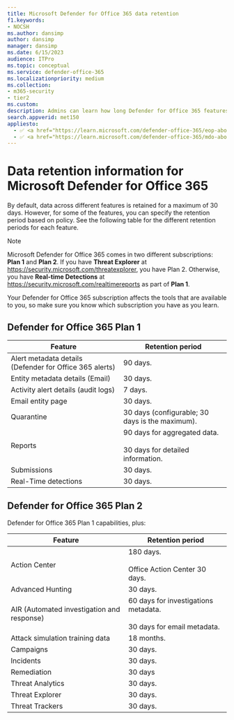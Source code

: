 ```yaml
---
title: Microsoft Defender for Office 365 data retention
f1.keywords:
- NOCSH
ms.author: dansimp
author: dansimp
manager: dansimp
ms.date: 6/15/2023
audience: ITPro
ms.topic: conceptual
ms.service: defender-office-365
ms.localizationpriority: medium
ms.collection:
- m365-security
- tier2
ms.custom:
description: Admins can learn how long Defender for Office 365 features retain data.
search.appverid: met150
appliesto:
  - ✅ <a href="https://learn.microsoft.com/defender-office-365/eop-about" target="_blank">Exchange Online Protection</a>
  - ✅ <a href="https://learn.microsoft.com/defender-office-365/mdo-about#defender-for-office-365-plan-1-vs-plan-2-cheat-sheet" target="_blank">Microsoft Defender for Office 365 Plan 1 and Plan 2</a>
---
```


# Data retention information for Microsoft Defender for Office 365

By default, data across different features is retained for a maximum of 30 days. However, for some of the features, you can specify the retention period based on policy. See the following table for the different retention periods for each feature.

> [!NOTE]
> Microsoft Defender for Office 365 comes in two different subscriptions: **Plan 1** and **Plan 2**. If you have **Threat Explorer** at <https://security.microsoft.com/threatexplorer>, you have Plan 2. Otherwise, you have **Real-time Detections** at <https://security.microsoft.com/realtimereports> as part of **Plan 1**.
>
> Your Defender for Office 365 subscription affects the tools that are available to you, so make sure you know which subscription you have as you learn.

## Defender for Office 365 Plan 1

|Feature|Retention period|
|---|---|
|Alert metadata details (Defender for Office 365 alerts)|90 days.|
|Entity metadata details (Email)|30 days.|
|Activity alert details (audit logs)|7 days.|
|Email entity page|30 days.|
|Quarantine|30 days (configurable; 30 days is the maximum).|
|Reports|90 days for aggregated data. <br/><br/> 30 days for detailed information.|
|Submissions|30 days.|
|Real-Time detections|30 days.|

## Defender for Office 365 Plan 2

Defender for Office 365 Plan 1 capabilities, plus:

|Feature|Retention period|
|---|---|
|Action Center|180 days. <br/><br/> Office Action Center 30 days.|
|Advanced Hunting|30 days.|
|AIR (Automated investigation and response)|60 days for investigations metadata. <br/><br/> 30 days for email metadata.|
|Attack simulation training data|18 months.|
|Campaigns|30 days.|
|Incidents|30 days.|
|Remediation|30 days|
|Threat Analytics|30 days.|
|Threat Explorer|30 days.|
|Threat Trackers|30 days.|
